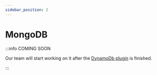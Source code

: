 ```yaml
---
sidebar_position: 2
---
```


# MongoDB

:::info COMING SOON

Our team will start working on it after the [DynamoDb plugin](./dynamodb) is finished.

:::
